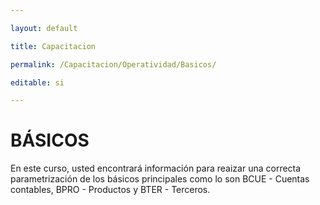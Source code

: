 ---
layout: default
title: Capacitacion
permalink: /Capacitacion/Operatividad/Basicos/
editable: si
---

# BÁSICOS


En este curso, usted encontrará información para reaizar una correcta parametrización de los básicos principales como lo son BCUE - Cuentas contables, BPRO - Productos y BTER - Terceros.




